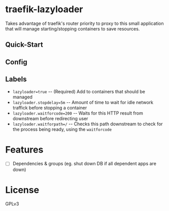 # traefik-lazyloader

Takes advantage of traefik's router priority to proxy to this small application that will manage
starting/stopping containers to save resources.

## Quick-Start

## Config

## Labels

* `lazyloader=true` -- (Required) Add to containers that should be managed
* `lazyloader.stopdelay=5m` -- Amount of time to wait for idle network traffick before stopping a container
* `lazyloader.waitforcode=200` -- Waits for this HTTP result from downstream before redirecting user
* `lazyloader.waitforpath=/`  -- Checks this path downstream to check for the process being ready, using the `waitforcode`

# Features

- [ ] Dependencies & groups (eg. shut down DB if all dependent apps are down)

# License

GPLv3
